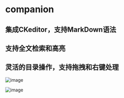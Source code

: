 # companion
## 集成CKeditor，支持MarkDown语法
## 支持全文检索和高亮
## 灵活的目录操作，支持拖拽和右键处理

![image](https://user-images.githubusercontent.com/69444665/164340206-56b49345-d143-4c53-b76a-5916ceb37a68.png)

![image](https://user-images.githubusercontent.com/69444665/164340150-f95127bf-90ab-4f8e-845e-7f80849f89ea.png)
